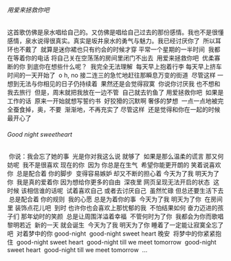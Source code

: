 ###### 用爱来拯救你吧

​		这首歌仿佛是泉水唱给自己的。又仿佛是唱给自己过去的那份感情。我也不是很懂感情，泉水说得很真实。真实是坂井泉水的勇气与魅力。
​		我已经讨厌你了
​		所以耳环也不戴了
​		就算是迷你裙也只有约会的时候才穿
​		平常一个星期的一半时间
​		我都在等着你的电话
​		将自己关在空荡荡的房间里闭门不出去
​		用爱来拯救你吧
​		优柔寡断的你
​		到底你在想些什么呢？
​		我完全无法理解
​		每天早上抱着行李
​		每天早上挤车时间的一天开始了
​		o h,  no
​		接二连三的急忙地赶往那瞬息万变的街道
​		尽管这样
​		一想到无法与你相见的日子仍持续着
​		果然还是会觉得寂寞
​		你说你讨厌我
​		也不想和我去旅行
​		但是，周末就把我放在一边不管
​		自己就去钓鱼了
​		用爱拯救你吧
​		如果是工作的话
​		原来一开始就想写誓约书
​		好狡猾的沉默啊
​		奢侈的梦想
​		一点一点地被完全蚕食掉，奥，不要
​		渐渐地，不再充实了
​		尽管这样
​		还是觉得和你在一起的时候最开心了		



###### Good night sweetheart

​		你说：我会忘了她的事
​		光是你对我这么说  就够了
​		如果是那么温柔的谎言  那又何妨呢
​		我不是很喜欢  现在的你
​		因为  你总是在生气
​		希望你能更开朗的  笑着说喜欢你
​		总是配合着  你的脚步
​		变得容易嫉妒 却又不断的担心着
​		今天为了我  明天为了你
​		我是真的爱着你  因为想给你更多的自由
​		深夜里 网页呈现无法开启的状态
​		这时候 该相信谁的话呢
​		试着喜欢自己   或者去讨厌自己
​		虽然忙碌  但总还要生活下去
​		总是配合着 你的规则
​		我的心愿 总是为着你的事
​		今天为了我 明天为了你
​		在房间里  装饰点花儿吧
​		到时 也许你也会喜欢上那忧郁的我
​		不怕结果如何  奋力迈进的孩子们
​		那年幼时的笑颜
​		总是让周围洋溢着幸福
​		不管何时为了你
​		我都会为你而歌唱
​		黎明若近
​		新的一天 就会诞生
​		今天为了我 明天为了你
​		睡着了一定能让寂寞全忘了吧
​		对着梦中的你  good-night 
​		good-night sweet heart 晚安
​		将梦中的你紧紧抱住
​		good-night sweet heart
​		good-night till we meet tomorrow
​		good-night sweet heart
​		good-night till we meet tomorrow
​		...		
